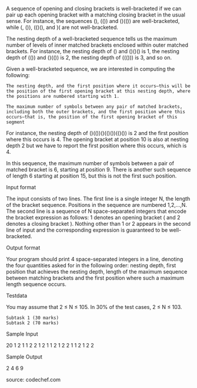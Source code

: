 A sequence of opening and closing brackets is well-bracketed if we can pair up each opening bracket with a matching closing bracket in the usual sense. For instance, the sequences (), (()) and ()(()) are well-bracketed, while (, ()), (()(), and )( are not well-bracketed.

The nesting depth of a well-bracketed sequence tells us the maximum number of levels of inner matched brackets enclosed within outer matched brackets. For instance, the nesting depth of () and ()()() is 1, the nesting depth of (()) and ()(()) is 2, the nesting depth of ((())) is 3, and so on.

Given a well-bracketed sequence, we are interested in computing the following:

    The nesting depth, and the first position where it occurs–this will be the position of the first opening bracket at this nesting depth, where the positions are numbered starting with 1.

    The maximum number of symbols between any pair of matched brackets, including both the outer brackets, and the first position where this occurs–that is, the position of the first opening bracket of this segment


For instance, the nesting depth of ()(())()(()())(()()) is 2 and the first position where this occurs is 4. The opening bracket at position 10 is also at nesting depth 2 but we have to report the first position where this occurs, which is 4.

In this sequence, the maximum number of symbols between a pair of matched bracket is 6, starting at position 9. There is another such sequence of length 6 starting at position 15, but this is not the first such position.

Input format

The input consists of two lines. The first line is a single integer N, the length of the bracket sequence. Positions in the sequence are numbered 1,2,…,N. The second line is a sequence of N space-separated integers that encode the bracket expression as follows: 1 denotes an opening bracket ( and 2 denotes a closing bracket ). Nothing other than 1 or 2 appears in the second line of input and the corresponding expression is guaranteed to be well-bracketed.

Output format

Your program should print 4 space-separated integers in a line, denoting the four quantities asked for in the following order: nesting depth, first position that achieves the nesting depth, length of the maximum sequence between matching brackets and the first position where such a maximum length sequence occurs.

Testdata

You may assume that 2 ≤ N ≤ 105. In 30% of the test cases, 2 ≤ N ≤ 103.

    Subtask 1 (30 marks)
    Subtask 2 (70 marks)


Sample Input

20
1 2 1 1 2 2 1 2 1 1 2 1 2 2 1 1 2 1 2 2


Sample Output

2 4 6 9


source: codechef.com
